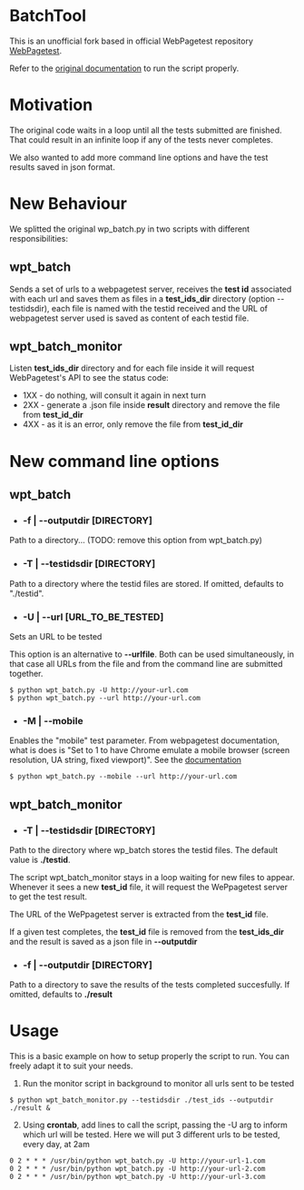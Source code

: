 <h1>BatchTool</h1>

This is an unofficial fork based in official WebPagetest repository [WebPagetest](https://github.com/WPO-Foundation/webpagetest).

Refer to the [original documentation](https://sites.google.com/a/webpagetest.org/docs/advanced-features/webpagetest-batch-processing-command-line-tool) to run the script properly.

<h1>Motivation</h1>

The original code waits in a loop until all the tests submitted are finished. That could result in an infinite loop if any of the tests never completes.

We also wanted to add more command line options and have the test results saved in json format.

<h1>New Behaviour</h1>

We splitted the original wp_batch.py in two scripts with different responsibilities:

<h2>wpt_batch</h2>

Sends a set of urls to a webpagetest server, receives the **test id** associated with each url and saves them as files in  a **test_ids_dir** directory (option --testidsdir), each file is named with the testid received and the URL of webpagetest server used is saved as content of each testid file.

<h2>wpt_batch_monitor</h2>

Listen **test_ids_dir** directory and for each file inside it will request WebPagetest's API to see the status code:
* 1XX - do nothing, will consult it again in next turn
* 2XX - generate a .json file inside **result** directory and remove the file from **test_id_dir**
* 4XX - as it is an error, only remove the file from **test_id_dir**

<h1>New command line options</h1>

<h2>wpt_batch</h2>

* <h3>-f | --outputdir [DIRECTORY]</h3>

Path to a directory... (TODO: remove this option from wpt_batch.py)

* <h3>-T | --testidsdir [DIRECTORY]</h3>

Path to a directory where the testid files are stored. If omitted, defaults to "./testid". 

* <h3>-U | --url [URL_TO_BE_TESTED]</h3>

Sets an URL to be tested

This option is an alternative to **--urlfile**. Both can be used simultaneously, in that case all URLs from the file and from the command line are submitted together.

<pre>
<code>$ python wpt_batch.py -U http://your-url.com</code>
<code>$ python wpt_batch.py --url http://your-url.com</code>
</pre>

* <h3>-M | --mobile</h3> 

Enables the "mobile" test parameter. From webpagetest documentation, what is does is "Set to 1 to have Chrome emulate a mobile browser (screen resolution, UA string, fixed viewport)". See the [documentation](https://sites.google.com/a/webpagetest.org/docs/advanced-features/webpagetest-restful-apis)

<pre>
<code>$ python wpt_batch.py --mobile --url http://your-url.com  </code>
</pre>

<h2>wpt_batch_monitor</h2>

* <h3>-T | --testidsdir [DIRECTORY]</h3>

Path to the directory where wp_batch stores the testid files. The default value is **./testid**.

The script wpt_batch_monitor stays in a loop waiting for new files to appear. Whenever it sees a new **test_id** file, it will request the WePpagetest server to get the test result. 

The URL of the WePpagetest server is extracted from the **test_id** file. 

If a given test completes, the **test_id** file is removed from the **test_ids_dir** and the result is saved as a json file in **--outputdir**

* <h3>-f | --outputdir [DIRECTORY]</h3>
Path to a directory to save the results of the tests completed succesfully. If omitted, defaults to **./result**

<h1>Usage</h1>

This is a basic example on how to setup properly the script to run. You can freely adapt it to suit your needs.

1. Run the monitor script in background to monitor all urls sent to be tested

<pre>
<code>$ python wpt_batch_monitor.py --testidsdir ./test_ids --outputdir ./result &</code>
</pre>

2. Using **crontab**, add lines to call the script, passing the -U arg to inform which url will be tested. Here we will put 3 different urls to be tested, every day, at 2am

<pre>
<code>0 2 * * * /usr/bin/python wpt_batch.py -U http://your-url-1.com</code>
<code>0 2 * * * /usr/bin/python wpt_batch.py -U http://your-url-2.com</code>
<code>0 2 * * * /usr/bin/python wpt_batch.py -U http://your-url-3.com</code>
</pre>
